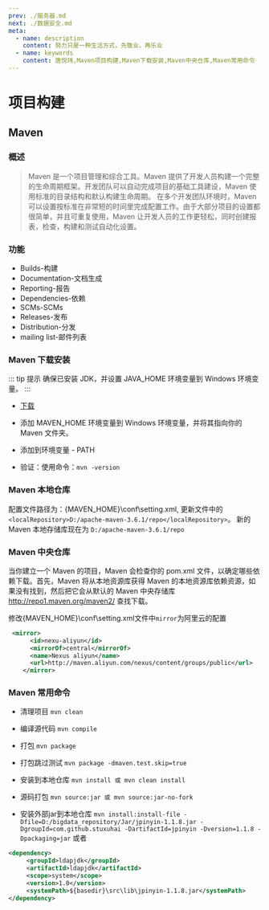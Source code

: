```yaml
---
prev: ./服务器.md
next: ./数据安全.md
meta:
  - name: description
    content: 努力只是一种生活方式，先敬业，再乐业
  - name: keywords
    content: 唐悦玮,Maven项目构建,Maven下载安装,Maven中央仓库,Maven常用命令
---
```

# 项目构建

## Maven

### 概述

> Maven 是一个项目管理和综合工具。Maven 提供了开发人员构建一个完整的生命周期框架。开发团队可以自动完成项目的基础工具建设，Maven 使用标准的目录结构和默认构建生命周期。
  在多个开发团队环境时，Maven 可以设置按标准在非常短的时间里完成配置工作。由于大部分项目的设置都很简单，并且可重复使用，Maven 让开发人员的工作更轻松，同时创建报表，检查，构建和测试自动化设置。

### 功能

+ Builds-构建
+ Documentation-文档生成
+ Reporting-报告
+ Dependencies-依赖
+ SCMs-SCMs
+ Releases-发布
+ Distribution-分发
+ mailing list-邮件列表

### Maven 下载安装

::: tip 提示
确保已安装 JDK，并设置 JAVA_HOME 环境变量到 Windows 环境变量。
:::

- [下载](http://maven.apache.org/download.cgi)

- 添加 MAVEN_HOME 环境变量到 Windows 环境变量，并将其指向你的 Maven 文件夹。

- 添加到环境变量 - PATH

- 验证：使用命令：`mvn -version`

### Maven 本地仓库

配置文件路径为：{MAVEN_HOME}\conf\setting.xml, 更新文件中的`<localRepository>D:/apache-maven-3.6.1/repo</localRepository>`。
新的 Maven 本地存储库现在为 `D:/apache-maven-3.6.1/repo`

### Maven 中央仓库

当你建立一个 Maven 的项目，Maven 会检查你的 pom.xml 文件，以确定哪些依赖下载。首先，Maven 将从本地资源库获得 Maven 的本地资源库依赖资源，如果没有找到，然后把它会从默认的 Maven 中央存储库 http://repo1.maven.org/maven2/ 查找下载。

修改{MAVEN_HOME}\conf\setting.xml文件中`mirror`为阿里云的配置
```xml
 <mirror>
      <id>nexu-aliyun</id>
      <mirrorOf>central</mirrorOf>
      <name>Nexus aliyun</name>
      <url>http://maven.aliyun.com/nexus/content/groups/public</url>
    </mirror>
```
### Maven 常用命令

+ 清理项目 `mvn clean`

+ 编译源代码 `mvn compile`

+ 打包 `mvn package`

+ 打包跳过测试 `mvn package -dmaven.test.skip=true`

+ 安装到本地仓库 `mvn install 或 mvn clean install `

+ 源码打包 `mvn source:jar
        或
        mvn source:jar-no-fork`

+ 安装外部jar到本地仓库 `mvn install:install-file -Dfile=D:/bigdata_repository/Jar/jpinyin-1.1.8.jar -DgroupId=com.github.stuxuhai -DartifactId=jpinyin -Dversion=1.1.8 -Dpackaging=jar`
或者
```xml
<dependency>
     <groupId>ldapjdk</groupId>
     <artifactId>ldapjdk</artifactId>
     <scope>system</scope>
     <version>1.0</version>
     <systemPath>${basedir}\src\lib\jpinyin-1.1.8.jar</systemPath>
</dependency>
```
